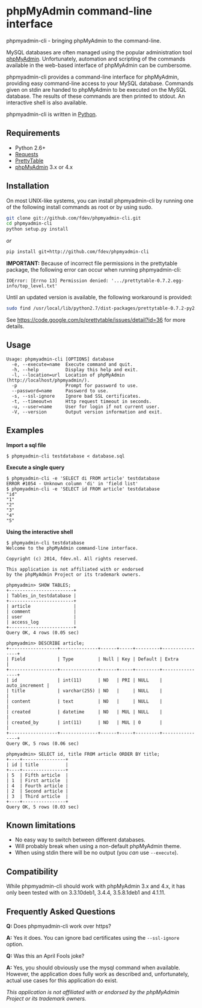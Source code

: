 phpMyAdmin command-line interface
=================================

phpmyadmin-cli - bringing phpMyAdmin to the command-line.

MySQL databases are often managed using the popular administration tool 
[phpMyAdmin](http://www.phpmyadmin.net/). Unfortunately, automation and 
scripting of the commands available in the web-based interface of phpMyAdmin
can be cumbersome.

phpmyadmin-cli provides a command-line interface for phpMyAdmin, providing easy 
command-line access to your MySQL database. Commands given on stdin are handed 
to phpMyAdmin to be executed on the MySQL database. The results of these 
commands are then printed to stdout. An interactive shell is also available. 

phpmyadmin-cli is written in [Python](http://www.python.org/).


Requirements
------------

* Python 2.6+
* [Requests](http://www.python-requests.org/)
* [PrettyTable](https://code.google.com/p/prettytable/)
* [phpMyAdmin](http://www.phpmyadmin.net/) 3.x or 4.x


Installation
------------

On most UNIX-like systems, you can install phpmyadmin-cli by running one of the 
following install commands as root or by using sudo.

``` sh
git clone git://github.com/fdev/phpmyadmin-cli.git
cd phpmyadmin-cli
python setup.py install
```

*or*

``` sh
pip install git+http://github.com/fdev/phpmyadmin-cli
```


**IMPORTANT:** Because of incorrect file permissions in the prettytable package,
the following error can occur when running phpmyadmin-cli:

```
IOError: [Errno 13] Permission denied: '.../prettytable-0.7.2.egg-info/top_level.txt'
```

Until an updated version is available, the following workaround is provided:

``` sh
sudo find /usr/local/lib/python2.7/dist-packages/prettytable-0.7.2-py2.7.egg/EGG-INFO/ -type f -exec chmod a+r '{}' \;
```

See https://code.google.com/p/prettytable/issues/detail?id=36 for more details.


Usage
-----

```
Usage: phpmyadmin-cli [OPTIONS] database
  -e, --execute=name  Execute command and quit.
  -h, --help          Display this help and exit.
  -l, --location=url  Location of phpMyAdmin (http://localhost/phpmyadmin/).
  -p                  Prompt for password to use.
  --password=name     Password to use.
  -s, --ssl-ignore    Ignore bad SSL certificates.
  -t, --timeout=n     Http request timeout in seconds.
  -u, --user=name     User for login if not current user.
  -V, --version       Output version information and exit.
```


Examples
--------

**Import a sql file**
```
$ phpmyadmin-cli testdatabase < database.sql
```

**Execute a single query**
```
$ phpmyadmin-cli -e 'SELECT di FROM article' testdatabase
ERROR #1054 - Unknown column 'di' in 'field list'
$ phpmyadmin-cli -e 'SELECT id FROM article' testdatabase
"id"
"1"
"2"
"3"
"4"
"5"
```

**Using the interactive shell**
```
$ phpmyadmin-cli testdatabase
Welcome to the phpMyAdmin command-line interface.

Copyright (c) 2014, fdev.nl. All rights reserved.

This application is not affiliated with or endorsed
by the phpMyAdmin Project or its trademark owners.

phpmyadmin> SHOW TABLES;
+------------------------+
| Tables_in_testdatabase |
+------------------------+
| article                |
| comment                |
| user                   |
| access_log             |
+------------------------+
Query OK, 4 rows (0.05 sec)

phpmyadmin> DESCRIBE article;
+------------------+--------------+------+-----+---------+----------------+
| Field            | Type         | Null | Key | Default | Extra          |
+------------------+--------------+------+-----+---------+----------------+
| id               | int(11)      | NO   | PRI | NULL    | auto_increment |
| title            | varchar(255) | NO   |     | NULL    |                |
| content          | text         | NO   |     | NULL    |                |
| created          | datetime     | NO   | MUL | NULL    |                |
| created_by       | int(11)      | NO   | MUL | 0       |                |
+------------------+--------------+------+-----+---------+----------------+
Query OK, 5 rows (0.06 sec)

phpmyadmin> SELECT id, title FROM article ORDER BY title;
+----+----------------+
| id | title          |
+----+----------------+
| 5  | Fifth article  |
| 1  | First article  |
| 4  | Fourth article |
| 2  | Second article |
| 3  | Third article  |
+----+----------------+
Query OK, 5 rows (0.03 sec)
```


Known limitations
-----------------

* No easy way to switch between different databases.
* Will probably break when using a non-default phpMyAdmin theme.
* When using stdin there will be no output (you *can* use `--execute`).


Compatibility
-------------
While phpmyadmin-cli should work with phpMyAdmin 3.x and 4.x, it has only been 
tested with on 3.3.10deb1, 3.4.4, 3.5.8.1deb1 and 4.1.11.


Frequently Asked Questions
--------------------------
**Q:** Does phpmyadmin-cli work over https?

**A:** Yes it does. You can ignore bad certificates using the 
`--ssl-ignore` option.


**Q:** Was this an April Fools joke?

**A:** Yes, you should obviously use the mysql command when available. 
However, the application does fully work as described and, unfortunately, actual 
use cases for this application do exist.


*This application is not affiliated with or endorsed by the phpMyAdmin Project 
or its trademark owners.*

